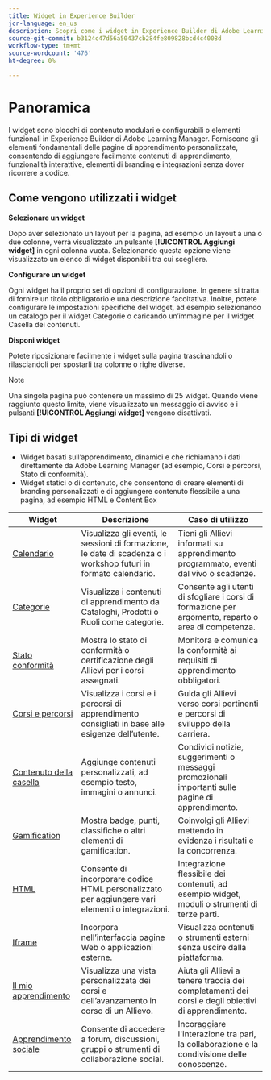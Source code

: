 ```yaml
---
title: Widget in Experience Builder
jcr-language: en_us
description: Scopri come i widget in Experience Builder di Adobe Learning Manager fungono da blocchi modulari e configurabili per creare pagine di apprendimento personalizzate. Aggiungi, configura e disponi widget come caselle di contenuto, cataloghi e banner per creare esperienze interattive con marchio senza codifica.
source-git-commit: b3124c47d56a50437cb284fe809828bcd4c4008d
workflow-type: tm+mt
source-wordcount: '476'
ht-degree: 0%

---
```



# Panoramica

I widget sono blocchi di contenuto modulari e configurabili o elementi funzionali in Experience Builder di Adobe Learning Manager.
Forniscono gli elementi fondamentali delle pagine di apprendimento personalizzate, consentendo di aggiungere facilmente contenuti di apprendimento, funzionalità interattive, elementi di branding e integrazioni senza dover ricorrere a codice.

## Come vengono utilizzati i widget

**Selezionare un widget**

Dopo aver selezionato un layout per la pagina, ad esempio un layout a una o due colonne, verrà visualizzato un pulsante **[!UICONTROL Aggiungi widget]** in ogni colonna vuota. Selezionando questa opzione viene visualizzato un elenco di widget disponibili tra cui scegliere.

**Configurare un widget**

Ogni widget ha il proprio set di opzioni di configurazione. In genere si tratta di fornire un titolo obbligatorio e una descrizione facoltativa. Inoltre, potete configurare le impostazioni specifiche del widget, ad esempio selezionando un catalogo per il widget Categorie o caricando un’immagine per il widget Casella dei contenuti.

**Disponi widget**

Potete riposizionare facilmente i widget sulla pagina trascinandoli o rilasciandoli per spostarli tra colonne o righe diverse.

>[!NOTE]
>
>Una singola pagina può contenere un massimo di 25 widget. Quando viene raggiunto questo limite, viene visualizzato un messaggio di avviso e i pulsanti **[!UICONTROL Aggiungi widget]** vengono disattivati.


## Tipi di widget

* Widget basati sull’apprendimento, dinamici e che richiamano i dati direttamente da Adobe Learning Manager (ad esempio, Corsi e percorsi, Stato di conformità).
* Widget statici o di contenuto, che consentono di creare elementi di branding personalizzati e di aggiungere contenuto flessibile a una pagina, ad esempio HTML e Content Box

| Widget | Descrizione | Caso di utilizzo |
|---|---|---|
| [Calendario](/help/migrated/administrators/feature-summary/experience-builder/add-a-widget.md#add-a-calendar-widget) | Visualizza gli eventi, le sessioni di formazione, le date di scadenza o i workshop futuri in formato calendario. | Tieni gli Allievi informati su apprendimento programmato, eventi dal vivo o scadenze. |
| [Categorie](/help/migrated/administrators/feature-summary/experience-builder/add-a-widget.md#add-a-category-widget) | Visualizza i contenuti di apprendimento da Cataloghi, Prodotti o Ruoli come categorie. | Consente agli utenti di sfogliare i corsi di formazione per argomento, reparto o area di competenza. |
| [Stato conformità](/help/migrated/administrators/feature-summary/experience-builder/add-a-widget.md#add-a-compliance-status-widget) | Mostra lo stato di conformità o certificazione degli Allievi per i corsi assegnati. | Monitora e comunica la conformità ai requisiti di apprendimento obbligatori. |
| [Corsi e percorsi](/help/migrated/administrators/feature-summary/experience-builder/add-a-widget.md#add-a-courses-and-paths-widget) | Visualizza i corsi e i percorsi di apprendimento consigliati in base alle esigenze dell’utente. | Guida gli Allievi verso corsi pertinenti e percorsi di sviluppo della carriera. |
| [Contenuto della casella](/help/migrated/administrators/feature-summary/experience-builder/add-a-widget.md#add-a-content-box-widget) | Aggiunge contenuti personalizzati, ad esempio testo, immagini o annunci. | Condividi notizie, suggerimenti o messaggi promozionali importanti sulle pagine di apprendimento. |
| [Gamification](/help/migrated/administrators/feature-summary/experience-builder/add-a-widget.md#add-a-gamification-widget) | Mostra badge, punti, classifiche o altri elementi di gamification. | Coinvolgi gli Allievi mettendo in evidenza i risultati e la concorrenza. |
| [HTML](/help/migrated/administrators/feature-summary/experience-builder/add-a-widget.md#add-a-html-widget) | Consente di incorporare codice HTML personalizzato per aggiungere vari elementi o integrazioni. | Integrazione flessibile dei contenuti, ad esempio widget, moduli o strumenti di terze parti. |
| [Iframe](/help/migrated/administrators/feature-summary/experience-builder/add-a-widget.md#add-a-iframe-widget) | Incorpora nell’interfaccia pagine Web o applicazioni esterne. | Visualizza contenuti o strumenti esterni senza uscire dalla piattaforma. |
| [Il mio apprendimento](/help/migrated/administrators/feature-summary/experience-builder/add-a-widget.md#add-a-my-learning-widget) | Visualizza una vista personalizzata dei corsi e dell’avanzamento in corso di un Allievo. | Aiuta gli Allievi a tenere traccia dei completamenti dei corsi e degli obiettivi di apprendimento. |
| [Apprendimento sociale](/help/migrated/administrators/feature-summary/experience-builder/add-a-widget.md#add-a-social-learning-widget) | Consente di accedere a forum, discussioni, gruppi o strumenti di collaborazione social. | Incoraggiare l&#39;interazione tra pari, la collaborazione e la condivisione delle conoscenze. |

